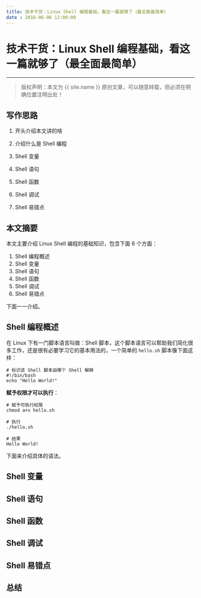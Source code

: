 ```yaml
---
title: 技术干货：Linux Shell 编程基础，看这一篇就够了（最全面最简单） 
date : 2016-06-06 12:00:00
---
```


# 技术干货：Linux Shell 编程基础，看这一篇就够了（最全面最简单）
***
> 版权声明：本文为 {{ site.name }} 原创文章，可以随意转载，但必须在明确位置注明出处！ 

## 写作思路
1. 开头介绍本文讲的啥

2. 介绍什么是 Shell 编程

3. Shell 变量

4. Shell 语句

5. Shell 函数

6. Shell 调试

7. Shell 易错点

## 本文摘要

本文主要介绍 Linux Shell 编程的基础知识，包含下面 6 个方面：

1. Shell 编程概述
2. Shell 变量
3. Shell 语句
4. Shell 函数
5. Shell 调试
6. Shell 易错点

下面一一介绍。

## Shell 编程概述
在 Linux 下有一门脚本语言叫做：Shell 脚本，这个脚本语言可以帮助我们简化很多工作，还是很有必要学习它的基本用法的，一个简单的 `hello.sh` 脚本像下面这样：
```
# 标识该 Shell 脚本由哪个 Shell 解释
#!/bin/bash 
echo "Hello World!"
```

**赋予权限才可以执行**：
```
# 赋予可执行权限
chmod a+x hello.sh

# 执行
./hello.sh

# 结果
Hello World!
```

下面来介绍具体的语法。

## Shell 变量

## Shell 语句

## Shell 函数

## Shell 调试

## Shell 易错点

## 总结

































